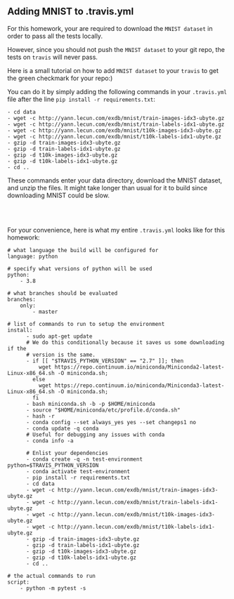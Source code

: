 ## Adding MNIST to .travis.yml  


For this homework, your are required to download the ```MNIST dataset``` in order to pass all the tests locally.

However, since you should not push the ```MNIST dataset``` to your git repo, the tests on ```travis``` will never pass.

Here is a small tutorial on how to add ```MNIST dataset``` to your ```travis``` to get the green checkmark for your repo:)


You can do it by simply adding the following commands in your ```.travis.yml``` file after the line ```pip install -r requirements.txt```:

```
- cd data
- wget -c http://yann.lecun.com/exdb/mnist/train-images-idx3-ubyte.gz
- wget -c http://yann.lecun.com/exdb/mnist/train-labels-idx1-ubyte.gz
- wget -c http://yann.lecun.com/exdb/mnist/t10k-images-idx3-ubyte.gz
- wget -c http://yann.lecun.com/exdb/mnist/t10k-labels-idx1-ubyte.gz
- gzip -d train-images-idx3-ubyte.gz
- gzip -d train-labels-idx1-ubyte.gz
- gzip -d t10k-images-idx3-ubyte.gz
- gzip -d t10k-labels-idx1-ubyte.gz
- cd ..
```

These commands enter your data directory, download the MNIST dataset, and unzip the files. It might take longer than usual for it to build since downloading MNIST could be slow.

</br>
</br>

For your convenience, here is what my entire ```.travis.yml``` looks like for this homework:
```
# what language the build will be configured for
language: python

# specify what versions of python will be used
python:
    - 3.8

# what branches should be evaluated
branches:
    only:
        - master

# list of commands to run to setup the environment
install:
      - sudo apt-get update
      # We do this conditionally because it saves us some downloading if the
      # version is the same.
      - if [[ "$TRAVIS_PYTHON_VERSION" == "2.7" ]]; then
          wget https://repo.continuum.io/miniconda/Miniconda2-latest-Linux-x86_64.sh -O miniconda.sh;
        else
          wget https://repo.continuum.io/miniconda/Miniconda3-latest-Linux-x86_64.sh -O miniconda.sh;
        fi
      - bash miniconda.sh -b -p $HOME/miniconda
      - source "$HOME/miniconda/etc/profile.d/conda.sh"
      - hash -r
      - conda config --set always_yes yes --set changeps1 no
      - conda update -q conda
      # Useful for debugging any issues with conda
      - conda info -a

      # Enlist your dependencies
      - conda create -q -n test-environment python=$TRAVIS_PYTHON_VERSION 
      - conda activate test-environment
      - pip install -r requirements.txt
      - cd data
      - wget -c http://yann.lecun.com/exdb/mnist/train-images-idx3-ubyte.gz
      - wget -c http://yann.lecun.com/exdb/mnist/train-labels-idx1-ubyte.gz
      - wget -c http://yann.lecun.com/exdb/mnist/t10k-images-idx3-ubyte.gz
      - wget -c http://yann.lecun.com/exdb/mnist/t10k-labels-idx1-ubyte.gz
      - gzip -d train-images-idx3-ubyte.gz
      - gzip -d train-labels-idx1-ubyte.gz
      - gzip -d t10k-images-idx3-ubyte.gz
      - gzip -d t10k-labels-idx1-ubyte.gz
      - cd ..

# the actual commands to run
script:
    - python -m pytest -s
```

